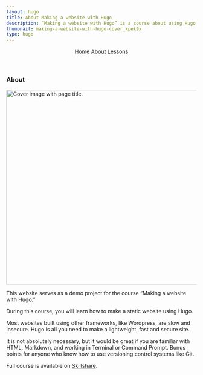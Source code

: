 ```yaml
---
layout: hugo
title: About Making a website with Hugo
description: “Making a website with Hugo” is a course about using Hugo, a static site generator written in Go, for making a lightweight, fast and secure website.
thumbnail: making-a-website-with-hugo-cover_kpek9x
type: hugo
---
```


<header>
  <nav aria-label="Course">
    <a href="/side-projects/hugo/">Home</a>
    <a class="active" href="/side-projects/hugo/about/">About</a>
    <a href="/side-projects/hugo/lessons/">Lessons</a>
  </nav>
</header>
<section>
  <article>
    <h1>About</h1>
    <p><img src="/gfx/jpg/making-a-website-with-hugo-cover.jpg" alt="Cover image with page title." width="824" height="515"></p>
    <p>This website serves as a demo project for the course “Making a website with Hugo.”</p>
    <p>During this course, you will learn how to make a static website using Hugo.</p>
    <p>Most websites built using other frameworks, like Wordpress, are slow and insecure. Hugo is all you need to make a lightweight, fast and secure site.</p>
    <p>It is not absolutely necessary, but it would be great if you are familiar with HTML, Markdown, and working in Terminal or Command Prompt. Bonus points for anyone who know how to use versioning control systems like Git.</p>
    <p>Full course is available on
      <a href="https://www.skillshare.com/site/join?teacherRef=142704&amp;via=teacher-referral&amp;utm_campaign=teacher-referral&amp;utm_source=ShortUrl&amp;utm_medium=teacher-referral&amp;t=Making-a-website-with-Hugo&amp;sku=1694766489">Skillshare</a>.
    </p>
  </article>
</section>
